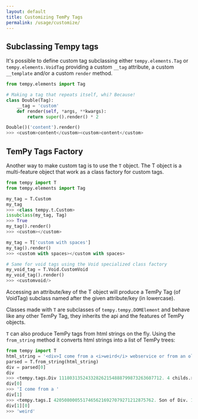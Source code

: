 ```yaml
---
layout: default
title: Customizing TemPy Tags
permalink: /usage/customize/
---
```

## Subclassing Tempy tags

It's possible to define custom tag subclassing either `tempy.elements.Tag` or `tempy.elements.VoidTag` providing a custom `__tag` attribute, a custom `__template` and/or a custom `render` method.
```python
from tempy.elements import Tag

# Making a tag that repeats itself, whi? Because!
class Double(Tag):
    __tag = 'custom'
    def render(self, *args, **kwargs):
        return super().render() * 2

Double()('content').render()
>>> <custom>content</custom><custom>content</custom>
```

## TemPy Tags Factory

Another way to make custom tag is to use the `T` object. The T object is a multi-feature object that work as a class factory for custom tags.

```python
from tempy import T
from tempy.elements import Tag

my_tag = T.Custom
my_tag
>>> <class tempy.t.Custom>
issubclass(my_tag, Tag)
>>> True
my_tag().render()
>>> <custom></custom>

my_tag = T['custom with spaces']
my_tag().render()
>>> <custom with spaces></custom with spaces>

# Same for void tags using the Void specialized class factory
my_void_tag = T.Void.CustomVoid
my_void_tag().render()
>>> <customvoid/>
```

Accessing an attribute/key of the T object will produce a TemPy Tag (of VoidTag) subclass named after the given attribute/key (in lowercase).

Classes made with `T` are subclasses of `tempy.tempy.DOMElement` and behave like any other TemPy Tag, they inherits the api and the features of TemPy objects.


`T` can also produce TemPy tags from html strings on the fly. Using the `from_string` method it converts html strings into a list of TemPy trees:

```python
from tempy import T
html_string = '<div>I come from a <i>weird</i> webservice or from an old file, <b>beware!</b></div>'
parsed = T.from_string(html_string)
div = parsed[0]
div
>>> <tempy.tags.Div 111803135243328262154888799873263607712. 4 childs.>
div[0]
>>> 'I come from a '
div[1]
>>> <tempy.tags.I 42050800055174656216927079271212875762. Son of Div. 1 childs.>
div[1][0]
>>> 'weird'
```